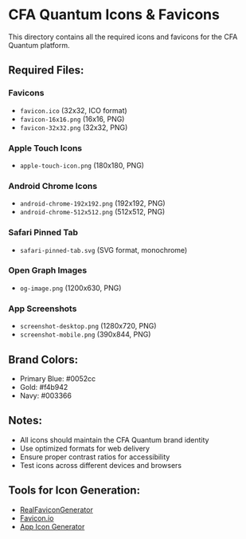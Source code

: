 # CFA Quantum Icons & Favicons

This directory contains all the required icons and favicons for the CFA Quantum platform.

## Required Files:

### Favicons
- `favicon.ico` (32x32, ICO format)
- `favicon-16x16.png` (16x16, PNG)
- `favicon-32x32.png` (32x32, PNG)

### Apple Touch Icons
- `apple-touch-icon.png` (180x180, PNG)

### Android Chrome Icons
- `android-chrome-192x192.png` (192x192, PNG)
- `android-chrome-512x512.png` (512x512, PNG)

### Safari Pinned Tab
- `safari-pinned-tab.svg` (SVG format, monochrome)

### Open Graph Images
- `og-image.png` (1200x630, PNG)

### App Screenshots
- `screenshot-desktop.png` (1280x720, PNG)
- `screenshot-mobile.png` (390x844, PNG)

## Brand Colors:
- Primary Blue: #0052cc
- Gold: #f4b942
- Navy: #003366

## Notes:
- All icons should maintain the CFA Quantum brand identity
- Use optimized formats for web delivery
- Ensure proper contrast ratios for accessibility
- Test icons across different devices and browsers

## Tools for Icon Generation:
- [RealFaviconGenerator](https://realfavicongenerator.net/)
- [Favicon.io](https://favicon.io/)
- [App Icon Generator](https://appicon.co/)